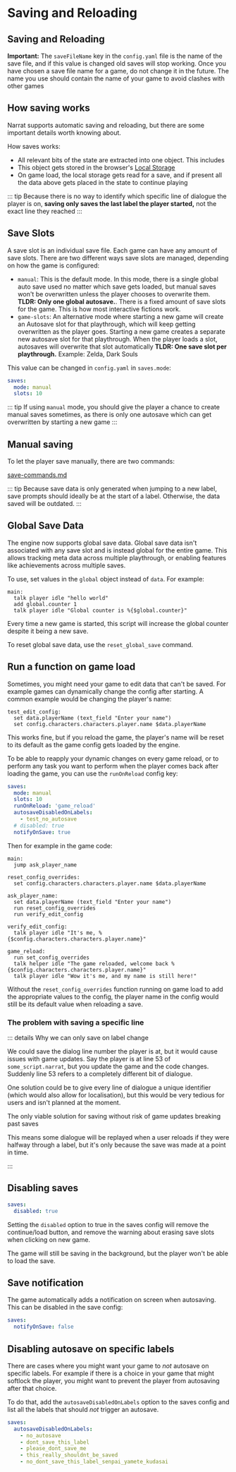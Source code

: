 # Saving and Reloading

## Saving and Reloading

**Important:** The `saveFileName` key in the `config.yaml` file is the name of the save file, and if this value is changed old saves will stop working. Once you have chosen a save file name for a game, do not change it in the future. The name you use should contain the name of your game to avoid clashes with other games

## How saving works

Narrat supports automatic saving and reloading, but there are some important details worth knowing about.

How saves works:

- All relevant bits of the state are extracted into one object. This includes
- This object gets stored in the browser's [Local Storage](https://developer.mozilla.org/en-US/docs/Web/API/Window/localStorage)
- On game load, the local storage gets read for a save, and if present all the data above gets placed in the state to continue playing

::: tip
Because there is no way to identify which specific line of dialogue the player is on, **saving only saves the last label the player started,** not the exact line they reached
:::

## Save Slots

A save slot is an individual save file. Each game can have any amount of save slots. There are two different ways save slots are managed, depending on how the game is configured:

- `manual`: This is the default mode. In this mode, there is a single global auto save used no matter which save gets loaded, but manual saves won't be overwritten unless the player chooses to overwrite them. **TLDR: Only one global autosave.**. There is a fixed amount of save slots for the game. This is how most interactive fictions work.
- `game-slots`: An alternative mode where starting a new game will create an Autosave slot for that playthrough, which will keep getting overwritten as the player goes. Starting a new game creates a separate new autosave slot for that playthrough. When the player loads a slot, autosaves will overwrite that slot automatically **TLDR: One save slot per playthrough.** Example: Zelda, Dark Souls

This value can be changed in `config.yaml` in `saves.mode`:

```yaml
saves:
  mode: manual
  slots: 10
```

::: tip
If using `manual` mode, you should give the player a chance to create manual saves sometimes, as there is only one autosave which can get overwritten by starting a new game
:::

## Manual saving

To let the player save manually, there are two commands:

[save-commands.md](../commands/save-commands.md)

::: tip
Because save data is only generated when jumping to a new label, save prompts should ideally be at the start of a label. Otherwise, the data saved will be outdated.
:::

## Global Save Data

The engine now supports global save data. Global save data isn't associated with any save slot and is instead global for the entire game. This allows tracking meta data across multiple playthrough, or enabling features like achievements across multiple saves.

To use, set values in the `global` object instead of `data`. For example:

```narrat
main:
  talk player idle "hello world"
  add global.counter 1
  talk player idle "Global counter is %{$global.counter}"
```

Every time a new game is started, this script will increase the global counter despite it being a new save.

To reset global save data, use the `reset_global_save` command.

## Run a function on game load

Sometimes, you might need your game to edit data that can't be saved. For example games can dynamically change the config after starting. A common example would be changing the player's name:

```narrat
test_edit_config:
  set data.playerName (text_field "Enter your name")
  set config.characters.characters.player.name $data.playerName
```

This works fine, but if you reload the game, the player's name will be reset to its default as the game config gets loaded by the engine.

To be able to reapply your dynamic changes on every game reload, or to perform any task you want to perform when the player comes back after loading the game, you can use the `runOnReload` config key:

```yaml
saves:
  mode: manual
  slots: 10
  runOnReload: 'game_reload'
  autosaveDisabledOnLabels:
    - test_no_autosave
  # disabled: true
  notifyOnSave: true
```

Then for example in the game code:

```narrat
main:
  jump ask_player_name

reset_config_overrides:
  set config.characters.characters.player.name $data.playerName

ask_player_name:
  set data.playerName (text_field "Enter your name")
  run reset_config_overrides
  run verify_edit_config

verify_edit_config:
  talk player idle "It's me, %{$config.characters.characters.player.name}"

game_reload:
  run set_config_overrides
  talk helper idle "The game reloaded, welcome back %{$config.characters.characters.player.name}"
  talk player idle "Wow it's me, and my name is still here!"
```

Without the `reset_config_overrides` function running on game load to add the appropriate values to the config, the player name in the config would still be its default value when reloading a save.

### The problem with saving a specific line

::: details Why we can only save on label change

We could save the dialog line number the player is at, but it would cause issues with game updates. Say the player is at line 53 of `some_script.narrat`, but you update the game and the code changes. Suddenly line 53 refers to a completely different bit of dialogue.

One solution could be to give every line of dialogue a unique identifier (which would also allow for localisation), but this would be very tedious for users and isn't planned at the moment.

The only viable solution for saving without risk of game updates breaking past saves

This means some dialogue will be replayed when a user reloads if they were halfway through a label, but it's only because the save was made at a point in time.

:::

## Disabling saves

```yaml
saves:
  disabled: true
```

Setting the `disabled` option to true in the saves config will remove the continue/load button, and remove the warning about erasing save slots when clicking on new game.

The game will still be saving in the background, but the player won't be able to load the save.

## Save notification

The game automatically adds a notification on screen when autosaving. This can be disabled in the save config:

```yaml
saves:
  notifyOnSave: false
```

## Disabling autosave on specific labels

There are cases where you might want your game to _not_ autosave on specific labels. For example if there is a choice in your game that might softlock the player, you might want to prevent the player from autosaving after that choice.

To do that, add the `autosaveDisabledOnLabels` option to the saves config and list all the labels that should _not_ trigger an autosave.

```yaml
saves:
  autosaveDisabledOnLabels:
    - no_autosave
    - dont_save_this_label
    - please_dont_save_me
    - this_really_shouldnt_be_saved
    - no_dont_save_this_label_senpai_yamete_kudasai
```
